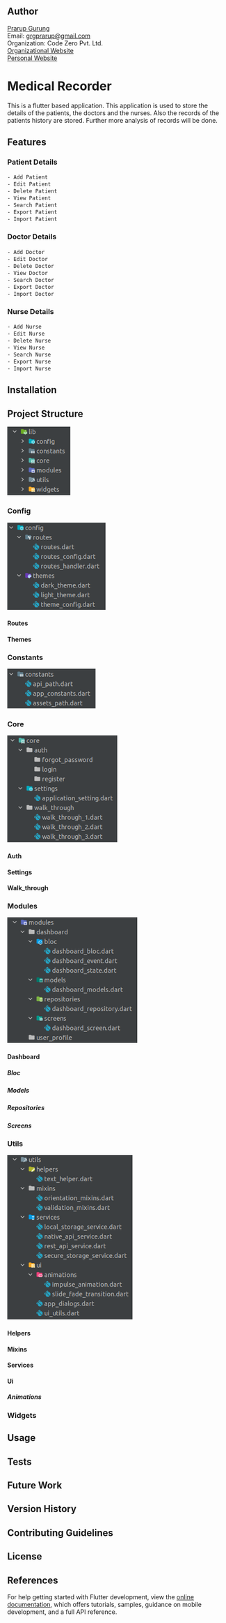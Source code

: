 ## Author
[Prarup Gurung](https://github.com/grgprarup)<br/>
Email: grgprarup@gmail.com<br/>
Organization: Code Zero Pvt. Ltd.<br/>
[Organizational Website](https://codezeronepal.com)<br/>
[Personal Website](https://www.prarupgurung.com.np)<br/>

# Medical Recorder

<p>This is a flutter based application. This application is used to store the details of the patients, the doctors and the nurses. Also the records of the patients history are stored. Further more analysis of records will be done.</p>

## Features

### Patient Details
    - Add Patient
    - Edit Patient
    - Delete Patient
    - View Patient
    - Search Patient
    - Export Patient
    - Import Patient

### Doctor Details
    - Add Doctor
    - Edit Doctor
    - Delete Doctor
    - View Doctor
    - Search Doctor
    - Export Doctor
    - Import Doctor

### Nurse Details
    - Add Nurse
    - Edit Nurse
    - Delete Nurse
    - View Nurse
    - Search Nurse
    - Export Nurse
    - Import Nurse

## Installation

## Project Structure
![img.png](docs/images/lib.png)

### Config
![img.png](docs/images/config.png)
#### Routes
#### Themes

### Constants
![img.png](docs/images/constants.png)

### Core
![img.png](docs/images/core.png)
#### Auth
#### Settings
#### Walk_through

### Modules
![img.png](docs/images/modules.png)
#### Dashboard
##### Bloc
##### Models
##### Repositories
##### Screens

### Utils
![img.png](docs/images/utils.png)
#### Helpers
#### Mixins
#### Services
#### Ui
##### Animations

### Widgets

## Usage

## Tests

## Future Work

## Version History

## Contributing Guidelines

## License

## References
For help getting started with Flutter development, view the
[online documentation](https://docs.flutter.dev/), which offers tutorials,
samples, guidance on mobile development, and a full API reference.
